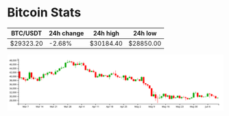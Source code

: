 # Bitcoin Stats

BTC/USDT|24h change|24h high|24h low|
|---|---|---|---|
|$29323.20|-2.68%|$30184.40|$28850.00|

<img src="./chart.svg">
